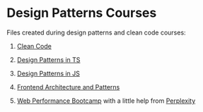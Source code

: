 # Design Patterns Courses

Files created during design patterns and clean code courses:

1. [Clean Code](https://www.udemy.com/course/writing-clean-code)

2. [Design Patterns in TS](https://www.udemy.com/course/design-patterns-typescript)

3. [Design Patterns in JS](https://www.udemy.com/course/design-patterns-javascript)

4. [Frontend Architecture and Patterns](https://www.udemy.com/course/frontend-architecture-and-patterns)

5. [Web Performance Bootcamp](https://www.udemy.com/course/mastering-web-performance-optimization) with a little help from
   [Perplexity](https://www.perplexity.ai)
